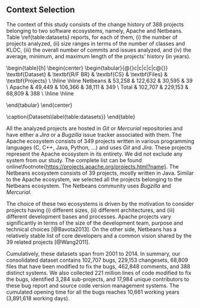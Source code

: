 ## Context Selection

The context of this study consists of the change history of 388 projects belonging to two software ecosystems, namely, Apache and Netbeans.
Table \ref{table:datasets} reports, for each of them, (i) the number of projects analyzed, (ii) size ranges in terms of the number of classes and KLOC, (iii) the overall number of commits and issues analyzed, and (iv) the average, minimum, and maximum length of the projects' history (in years).

\begin{table}[h]
\begin{center}
\begin{tabular}{@{}c|c|c|c|c@{}}
\textbf{Dataset} & \textbf{R/F BR} & \textbf{CS} & \textbf{Files} & \textbf{Projects} \\ \hline \hline
Netbeans         & 53,258          & 122,632     & 30,595         & 39                \\
Apache           & 49,449          & 106,366     & 38,111         & 349               \\
Total            & 102,707         & 229,153     & 68,809         & 388               \\ \hline \hline

\end{tabular}
\end{center}

\caption{Datasets\label{table:datasets}}
\end{table}


All the analyzed projects are hosted in *Git* or *Mercurial* repositories and have either a *Jira* or a *Bugzilla* issue tracker associated with them.
The Apache ecosystem consists of 349 projects written in various programming languages (C, C++, Java, Python, ...) and uses *Git* and *Jira*.
These projects represent the Apache ecosystem in its entirety. We did not exclude any system from our study.
The complete list can be found online\footnote{https://projects.apache.org/projects.html?name}.
The Netbeans ecosystem consists of 39 projects, mostly written in Java.
Similar to the Apache ecosystem, we selected all the projects belonging to the Netbeans ecosystem.
The Netbeans community uses *Bugzilla* and *Mercurial*.

The choice of these two ecosystems is driven by the motivation to consider projects having (i) different sizes, (ii) different architectures, and (iii) different development bases and processes. 
Apache projects vary significantly in terms of the size of the development team, purpose and technical choices [@Bavota2013]. On the other side, Netbeans has a relatively stable list of core developers and a common vision shared by the 39 related projects [@Wang2011].

Cumulatively, these datasets span from 2001 to 2014. In summary, our consolidated dataset contains 102,707 bugs, 229,153 changesets, 68,809 files that have been modified to fix the bugs, 462,848 comments, and 388 distinct systems.
We also collected 221 million lines of code modified to fix the bugs, identified 3,284 sub-projects, and 17,984 unique contributors to these bug report and source code version management systems.
The cumulated opening time for all the bugs reaches 10,661 working years (3,891,618 working days).

